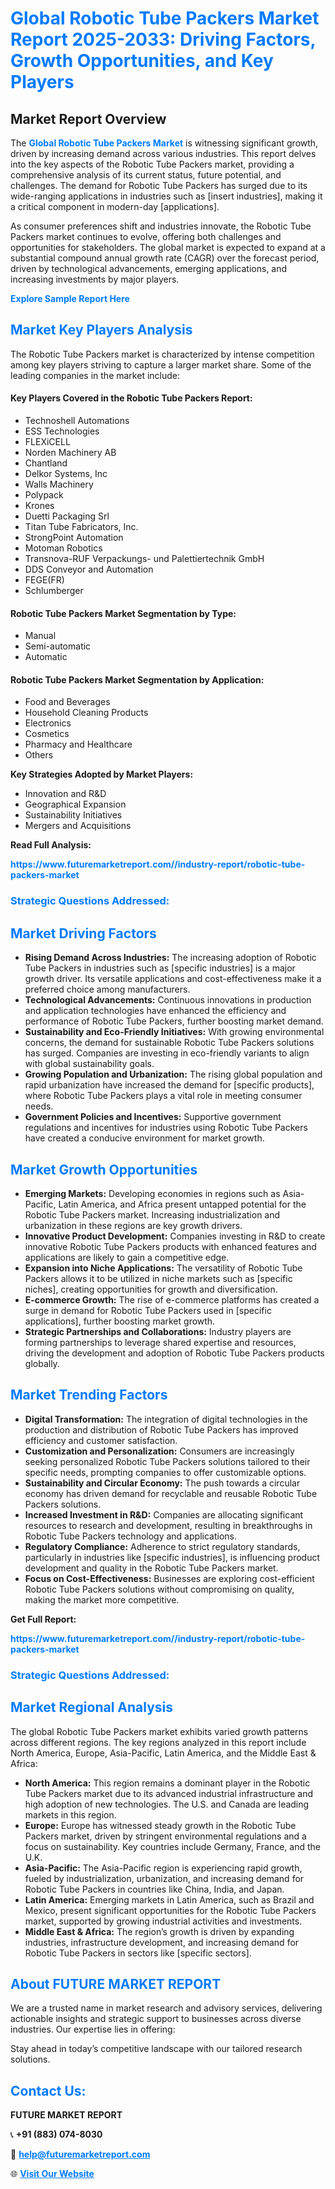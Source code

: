 <h1 style="color: #007BFF;">Global Robotic Tube Packers Market Report 2025-2033: Driving Factors, Growth Opportunities, and Key Players</h1>

<section id="overview">
<h2>Market Report Overview</h2>
<p>The <a href="https://www.futuremarketreport.com//industry-report/robotic-tube-packers-market" style="color: #007BFF; text-decoration: none;"><strong>Global Robotic Tube Packers Market</strong></a> is witnessing significant growth, driven by increasing demand across various industries. This report delves into the key aspects of the Robotic Tube Packers market, providing a comprehensive analysis of its current status, future potential, and challenges. The demand for Robotic Tube Packers has surged due to its wide-ranging applications in industries such as [insert industries], making it a critical component in modern-day [applications].</p>
<p>As consumer preferences shift and industries innovate, the Robotic Tube Packers market continues to evolve, offering both challenges and opportunities for stakeholders. The global market is expected to expand at a substantial compound annual growth rate (CAGR) over the forecast period, driven by technological advancements, emerging applications, and increasing investments by major players.</p>
</section>

<section id="overview">
<p><a href="https://www.futuremarketreport.com//request-sample/reportId=55985" style="color: #007BFF; text-decoration: none;"><strong>Explore Sample Report Here</strong></a></p>
</section>

<section id="key-players">
<h2 style="color: #007BFF;">Market Key Players Analysis</h2>
<p>The Robotic Tube Packers market is characterized by intense competition among key players striving to capture a larger market share. Some of the leading companies in the market include:</p>
<h4>Key Players Covered in the Robotic Tube Packers Report:</h4>
<ul><li>Technoshell Automations</li><li>ESS Technologies</li><li>FLEXiCELL</li><li>Norden Machinery AB</li><li>Chantland</li><li>Delkor Systems, Inc</li><li>Walls Machinery</li><li>Polypack</li><li>Krones</li><li>Duetti Packaging Srl</li><li>Titan Tube Fabricators, Inc.</li><li>StrongPoint Automation</li><li>Motoman Robotics</li><li>Transnova-RUF Verpackungs- und Palettiertechnik GmbH</li><li>DDS Conveyor and Automation</li><li>FEGE(FR)</li><li>Schlumberger</li></ul>
<h4>Robotic Tube Packers Market Segmentation by Type:</h4>
<ul><li>Manual</li><li>Semi-automatic</li><li>Automatic</li></ul>

<h4>Robotic Tube Packers Market Segmentation by Application:</h4>
<ul><li>Food and Beverages</li><li>Household Cleaning Products</li><li>Electronics</li><li>Cosmetics</li><li>Pharmacy and Healthcare</li><li>Others</li></ul>
<p><strong>Key Strategies Adopted by Market Players:</strong></p>
<ul>
<li>Innovation and R&D</li>
<li>Geographical Expansion</li>
<li>Sustainability Initiatives</li>
<li>Mergers and Acquisitions</li>
</ul>
</section>

<section>
<p><strong>Read Full Analysis: </strong></p><a href="https://www.futuremarketreport.com//industry-report/robotic-tube-packers-market" style="color: #007BFF; text-decoration: none;"><strong>https://www.futuremarketreport.com//industry-report/robotic-tube-packers-market</strong></a>
<h3 style="color: #007BFF;">Strategic Questions Addressed:</h3>
</section>

<section id="driving-factors">
<h2 style="color: #007BFF;">Market Driving Factors</h2>
<ul>
<li><strong>Rising Demand Across Industries:</strong> The increasing adoption of Robotic Tube Packers in industries such as [specific industries] is a major growth driver. Its versatile applications and cost-effectiveness make it a preferred choice among manufacturers.</li>
<li><strong>Technological Advancements:</strong> Continuous innovations in production and application technologies have enhanced the efficiency and performance of Robotic Tube Packers, further boosting market demand.</li>
<li><strong>Sustainability and Eco-Friendly Initiatives:</strong> With growing environmental concerns, the demand for sustainable Robotic Tube Packers solutions has surged. Companies are investing in eco-friendly variants to align with global sustainability goals.</li>
<li><strong>Growing Population and Urbanization:</strong> The rising global population and rapid urbanization have increased the demand for [specific products], where Robotic Tube Packers plays a vital role in meeting consumer needs.</li>
<li><strong>Government Policies and Incentives:</strong> Supportive government regulations and incentives for industries using Robotic Tube Packers have created a conducive environment for market growth.</li>
</ul>
</section>

<section id="growth-opportunities">
<h2 style="color: #007BFF;">Market Growth Opportunities</h2>
<ul>
<li><strong>Emerging Markets:</strong> Developing economies in regions such as Asia-Pacific, Latin America, and Africa present untapped potential for the Robotic Tube Packers market. Increasing industrialization and urbanization in these regions are key growth drivers.</li>
<li><strong>Innovative Product Development:</strong> Companies investing in R&D to create innovative Robotic Tube Packers products with enhanced features and applications are likely to gain a competitive edge.</li>
<li><strong>Expansion into Niche Applications:</strong> The versatility of Robotic Tube Packers allows it to be utilized in niche markets such as [specific niches], creating opportunities for growth and diversification.</li>
<li><strong>E-commerce Growth:</strong> The rise of e-commerce platforms has created a surge in demand for Robotic Tube Packers used in [specific applications], further boosting market growth.</li>
<li><strong>Strategic Partnerships and Collaborations:</strong> Industry players are forming partnerships to leverage shared expertise and resources, driving the development and adoption of Robotic Tube Packers products globally.</li>
</ul>
</section>

<section id="trending-factors">
<h2 style="color: #007BFF;">Market Trending Factors</h2>
<ul>
<li><strong>Digital Transformation:</strong> The integration of digital technologies in the production and distribution of Robotic Tube Packers has improved efficiency and customer satisfaction.</li>
<li><strong>Customization and Personalization:</strong> Consumers are increasingly seeking personalized Robotic Tube Packers solutions tailored to their specific needs, prompting companies to offer customizable options.</li>
<li><strong>Sustainability and Circular Economy:</strong> The push towards a circular economy has driven demand for recyclable and reusable Robotic Tube Packers solutions.</li>
<li><strong>Increased Investment in R&D:</strong> Companies are allocating significant resources to research and development, resulting in breakthroughs in Robotic Tube Packers technology and applications.</li>
<li><strong>Regulatory Compliance:</strong> Adherence to strict regulatory standards, particularly in industries like [specific industries], is influencing product development and quality in the Robotic Tube Packers market.</li>
<li><strong>Focus on Cost-Effectiveness:</strong> Businesses are exploring cost-efficient Robotic Tube Packers solutions without compromising on quality, making the market more competitive.</li>
</ul>
</section>

<section>
<p><strong>Get Full Report: </strong></p><a href="https://www.futuremarketreport.com//industry-report/robotic-tube-packers-market" style="color: #007BFF; text-decoration: none;"><strong>https://www.futuremarketreport.com//industry-report/robotic-tube-packers-market</strong></a>
<h3 style="color: #007BFF;">Strategic Questions Addressed:</h3>
</section>


<section id="regional-analysis">
<h2 style="color: #007BFF;">Market Regional Analysis</h2>
<p>The global Robotic Tube Packers market exhibits varied growth patterns across different regions. The key regions analyzed in this report include North America, Europe, Asia-Pacific, Latin America, and the Middle East & Africa:</p>
<ul>
<li><strong>North America:</strong> This region remains a dominant player in the Robotic Tube Packers market due to its advanced industrial infrastructure and high adoption of new technologies. The U.S. and Canada are leading markets in this region.</li>
<li><strong>Europe:</strong> Europe has witnessed steady growth in the Robotic Tube Packers market, driven by stringent environmental regulations and a focus on sustainability. Key countries include Germany, France, and the U.K.</li>
<li><strong>Asia-Pacific:</strong> The Asia-Pacific region is experiencing rapid growth, fueled by industrialization, urbanization, and increasing demand for Robotic Tube Packers in countries like China, India, and Japan.</li>
<li><strong>Latin America:</strong> Emerging markets in Latin America, such as Brazil and Mexico, present significant opportunities for the Robotic Tube Packers market, supported by growing industrial activities and investments.</li>
<li><strong>Middle East & Africa:</strong> The region’s growth is driven by expanding industries, infrastructure development, and increasing demand for Robotic Tube Packers in sectors like [specific sectors].</li>
</ul>
</section>

<footer>
<h2 style="color: #007BFF;">About FUTURE MARKET REPORT</h2>
<p>We are a trusted name in market research and advisory services, delivering actionable insights and strategic support to businesses across diverse industries. Our expertise lies in offering:</p>

<p>Stay ahead in today’s competitive landscape with our tailored research solutions.</p>

<h2 style="color: #007BFF;">Contact Us:</h2>
<p><strong>FUTURE MARKET REPORT</strong></p>
<p>📞 <strong>+91 (883) 074-8030</strong></p>
<p>📧 <strong><a href="mailto:help@futuremarketreport.com" style="color: #007BFF;">help@futuremarketreport.com</a></strong></p>
<p>🌐 <strong><a href="https://www.futuremarketreport.com/" style="color: #007BFF;">Visit Our Website</a></strong></p>
</footer>